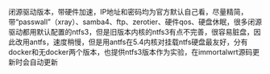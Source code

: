 闭源驱动版本，带硬件加速，IP地址和密码均为官方默认自己看，尽量精简，带“passwall”（xray）、samba4、ftp、zerotier、硬件qos、硬盘休眠，很多闭源驱动都用默认配置的ntfs3，但是旧版本内核的ntfs3有点不完善，很容易脏盘，因此改用antfs，速度稍慢，但是用antfs在5.4内核对挂载ntfs硬盘最友好，分有docker和无docker两个版本，也提供ntfs3版本作为实验，在immortalwrt源码更新时会自动更新

